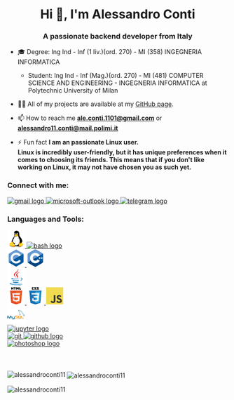 <h1 align="center">Hi 👋, I'm Alessandro Conti</h1>
<h3 align="center">A passionate backend developer from Italy</h3>

- 🎓 Degree: Ing Ind - Inf (1 liv.)(ord. 270) - MI (358) INGEGNERIA INFORMATICA
  - Student: Ing Ind - Inf (Mag.)(ord. 270) - MI (481) COMPUTER SCIENCE AND ENGINEERING - INGEGNERIA INFORMATICA at Polytechnic University of Milan
  
- 👨‍💻 All of my projects are available at my [GitHub page](https://github.com/AlessandroConti11).

- 📫 How to reach me **ale.conti.1101@gmail.com** or **alessandro11.conti@mail.polimi.it**

- ⚡ Fun fact **I am an passionate Linux user.
  <br> Linux is incredibly user-friendly, but it has unique preferences when it comes to choosing its friends. This means that if you don't like working on Linux, it may not have chosen you as such yet.**


<h3 align="left">Connect with me:</h3>
<p align="left">
  <a href="mailto:ale.conti.1101@gmail.com" target="_blank">
    <img src="https://raw.githubusercontent.com/maurodesouza/profile-readme-generator/master/src/assets/icons/social/gmail/default.svg" width="52" height="40" alt="gmail logo"  />
  </a>
  <a href="mailto:alessandro11.conti@mail.polimi.it" target="_blank">
    <img src="https://raw.githubusercontent.com/maurodesouza/profile-readme-generator/master/src/assets/icons/social/microsoft-outlook/default.svg" width="52" height="40" alt="microsoft-outlook logo"  />
  </a>
  <a href="https://t.me/Imperatore11" target="_blank">
    <img src="https://raw.githubusercontent.com/maurodesouza/profile-readme-generator/master/src/assets/icons/social/telegram/default.svg" width="52" height="40" alt="telegram logo"  />
  </a>
</p>


<h3 align="left">Languages and Tools:</h3>
<p align="left"> 
  <a href="https://www.linux.org/" target="_blank" rel="noreferrer"> 
    <img src="https://raw.githubusercontent.com/devicons/devicon/master/icons/linux/linux-original.svg" alt="linux" width="40" height="40"/> 
  </a>
  <a href="https://www.gnu.org/software/bash/" target="_blank" rel="noreferrer"> 
    <img src="https://cdn.simpleicons.org/gnubash/4EAA25" height="40" alt="bash logo"  />
  </a>
  <br>
  
  <a href="https://www.cprogramming.com/" target="_blank" rel="noreferrer"> 
      <img src="https://raw.githubusercontent.com/devicons/devicon/master/icons/c/c-original.svg" alt="c" width="40" height="40"/> 
  </a> 
  <a href="https://www.w3schools.com/cpp/" target="_blank" rel="noreferrer"> 
    <img src="https://raw.githubusercontent.com/devicons/devicon/master/icons/cplusplus/cplusplus-original.svg" alt="cplusplus" width="40" height="40"/> 
  </a> 
  <br>

  <a href="https://www.java.com" target="_blank" rel="noreferrer"> 
    <img src="https://raw.githubusercontent.com/devicons/devicon/master/icons/java/java-original.svg" alt="java" width="40" height="40"/> 
  </a> 
  <br>

  <a href="https://www.w3.org/html/" target="_blank" rel="noreferrer"> 
    <img src="https://raw.githubusercontent.com/devicons/devicon/master/icons/html5/html5-original-wordmark.svg" alt="html5" width="40" height="40"/> 
  </a> 
  <a href="https://www.w3schools.com/css/" target="_blank" rel="noreferrer"> 
    <img src="https://raw.githubusercontent.com/devicons/devicon/master/icons/css3/css3-original-wordmark.svg" alt="css3" width="40" height="40"/> 
  </a> 
  <a href="https://developer.mozilla.org/en-US/docs/Web/JavaScript" target="_blank" rel="noreferrer"> 
    <img src="https://raw.githubusercontent.com/devicons/devicon/master/icons/javascript/javascript-original.svg" alt="javascript" width="40" height="40"/> 
  </a>  
  <br>

  <a href="https://www.mysql.com/" target="_blank" rel="noreferrer"> 
    <img src="https://raw.githubusercontent.com/devicons/devicon/master/icons/mysql/mysql-original-wordmark.svg" alt="mysql" width="40" height="40"/> 
  </a> 
  <br>

  <a  href="https://jupyter.org/" target="_blank" rel="noreferrer">
    <img src="https://cdn.jsdelivr.net/gh/devicons/devicon/icons/jupyter/jupyter-original.svg" height="40" alt="jupyter logo"  />
  </a>
  <br>
  
  <a href="https://git-scm.com/" target="_blank" rel="noreferrer"> 
    <img src="https://www.vectorlogo.zone/logos/git-scm/git-scm-icon.svg" alt="git" width="40" height="40"/> 
  </a> 
  <a href="https://github.com/" target="_blank" rel="noreferrer">
    <img src="https://skillicons.dev/icons?i=github" height="40" alt="github logo"  />
  </a>
  <br>
    
  <a href="https://www.photoshop.com/en" target="_blank" rel="noreferrer"> 
    <img src="https://cdn.simpleicons.org/adobephotoshop/31A8FF" height="40" alt="photoshop logo"  />
  </a> 
</p>


<div align="left">
  
  <img width="12" />
  <img width="12" />
  
</div>

###


<p><img align="left" src="https://github-readme-stats.vercel.app/api/top-langs?username=alessandroconti11&show_icons=true&locale=en&layout=compact" alt="alessandroconti11" /></p>

<p>&nbsp;<img align="center" src="https://github-readme-stats.vercel.app/api?username=alessandroconti11&show_icons=true&locale=en" alt="alessandroconti11" /></p>

<p><img align="center" src="https://github-readme-streak-stats.herokuapp.com/?user=alessandroconti11&" alt="alessandroconti11" /></p>
